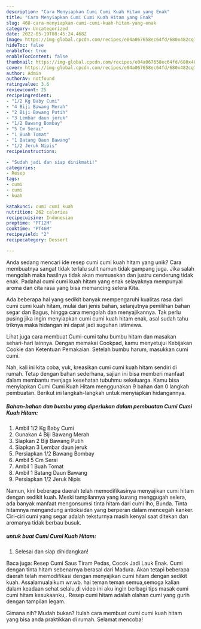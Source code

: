 ```yaml
---
description: "Cara Menyiapkan Cumi Cumi Kuah Hitam yang Enak"
title: "Cara Menyiapkan Cumi Cumi Kuah Hitam yang Enak"
slug: 468-cara-menyiapkan-cumi-cumi-kuah-hitam-yang-enak
category: Uncategorized
date: 2022-05-19T08:45:24.468Z
image: https://img-global.cpcdn.com/recipes/e04a067658ec64fd/680x482cq70/cumi-cumi-kuah-hitam-foto-resep-utama.jpg
hideToc: false
enableToc: true
enableTocContent: false
thumbnail: https://img-global.cpcdn.com/recipes/e04a067658ec64fd/680x482cq70/cumi-cumi-kuah-hitam-foto-resep-utama.jpg
cover: https://img-global.cpcdn.com/recipes/e04a067658ec64fd/680x482cq70/cumi-cumi-kuah-hitam-foto-resep-utama.jpg
author: Admin
authorAv: notfound
ratingvalue: 3.6
reviewcount: 25
recipeingredient:
- "1/2 Kg Baby Cumi"
- "4 Biji Bawang Merah"
- "2 Biji Bawang Putih"
- "3 Lembar daun jeruk"
- "1/2 Bawang Bombay"
- "5 Cm Serai"
- "1 Buah Tomat"
- "1 Batang Daun Bawang"
- "1/2 Jeruk Nipis"
recipeinstructions:

- "Sudah jadi dan siap dinikmati!"
categories:
- Resep
tags:
- cumi
- cumi
- kuah

katakunci: cumi cumi kuah 
nutrition: 262 calories
recipecuisine: Indonesian
preptime: "PT12M"
cooktime: "PT46M"
recipeyield: "2"
recipecategory: Dessert

---
```





Anda sedang mencari ide resep cumi cumi kuah hitam yang unik? Cara membuatnya sangat tidak terlalu sulit namun tidak gampang juga. Jika salah mengolah maka hasilnya tidak akan memuaskan dan justru cenderung tidak enak. Padahal cumi cumi kuah hitam yang enak selayaknya mempunyai aroma dan cita rasa yang bisa memancing selera Kita.





Ada beberapa hal yang sedikit banyak mempengaruhi kualitas rasa dari cumi cumi kuah hitam, mulai dari jenis bahan, selanjutnya pemilihan bahan segar dan Bagus, hingga cara mengolah dan menyajikannya. Tak perlu pusing jika ingin menyiapkan cumi cumi kuah hitam enak,      asal sudah tahu triknya maka hidangan ini dapat jadi suguhan istimewa.














Lihat juga cara membuat Cumi-cumi tahu bumbu hitam dan masakan sehari-hari lainnya. Dengan memakai Cookpad, kamu menyetujui Kebijakan Cookie dan Ketentuan Pemakaian. Setelah bumbu harum, masukkan cumi cumi.






Nah, kali ini kita coba, yuk, kreasikan cumi cumi kuah hitam sendiri di rumah. Tetap dengan bahan sederhana, sajian ini bisa memberi manfaat dalam membantu menjaga kesehatan tubuhmu sekeluarga. Kamu bisa menyiapkan Cumi Cumi Kuah Hitam menggunakan 9 bahan dan 0 langkah pembuatan. Berikut ini langkah-langkah untuk menyiapkan hidangannya.

<!--inarticleads1-->

##### Bahan-bahan dan bumbu yang diperlukan dalam pembuatan Cumi Cumi Kuah Hitam:

1. Ambil 1/2 Kg Baby Cumi
1. Gunakan 4 Biji Bawang Merah
1. Siapkan 2 Biji Bawang Putih
1. Siapkan 3 Lembar daun jeruk
1. Persiapkan 1/2 Bawang Bombay
1. Ambil 5 Cm Serai
1. Ambil 1 Buah Tomat
1. Ambil 1 Batang Daun Bawang
1. Persiapkan 1/2 Jeruk Nipis


Namun, kini beberapa daerah telah memodifikasinya menyajikan cumi hitam dengan sedikit kuah. Meski tampilannya yang kurang menggugah selera, ada banyak manfaat mengonsumsi tinta hitam dari cumi lho, Bunda. Tinta hitamnya mengandung antioksidan yang berperan dalam mencegah kanker. Ciri-ciri cumi yang segar adalah teksturnya masih kenyal saat ditekan dan aromanya tidak berbau busuk. 

<!--inarticleads2-->

#####  untuk buat Cumi Cumi Kuah Hitam:


1. Selesai dan siap dihidangkan!

Baca juga: Resep Cumi Saus Tiram Pedas, Cocok Jadi Lauk Enak. Cumi dengan tinta hitam sebenarnya berasal dari Madura. Akan tetapi beberapa daerah telah memodifikasi dengan menyajikan cumi hitam dengan sedikit kuah. Assalamualaikum wr.wb. hai teman teman semua,semoga kalian dalam keadaan sehat selalu,di video ini aku ingin berbagi tips masak cumi cumi hitam kesukaanku,. Resep cumi hitam adalah olahan cumi yang gurih dengan tampilan legam. 

Gimana nih? Mudah bukan? Itulah cara membuat cumi cumi kuah hitam yang bisa anda praktikkan di rumah. Selamat mencoba!
